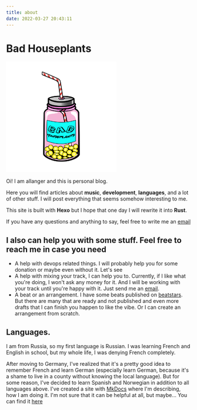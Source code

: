 ```yaml
---
title: about
date: 2022-03-27 20:43:11
---
```


# Bad Houseplants
<img src="../images/big_logo.png" alt="drawing" width="300"/>

Oi! I am allanger and this is personal blog. 

Here you will find articles about **music**, **development**, **languages**, and a lot of other stuff. I will post everything that seems somehow interesting to me. 

This site is built with **Hexo** but I hope that one day I will rewrite it into **Rust**.

If you have any questions and anything to say, feel free to write me an [email](mailto:allanger@zohomail.com)

## I also can help you with some stuff. Feel free to reach me in case you need
  - A help with devops related things. I will probably help you for some donation or maybe even without it. Let's see
  - A help with mixing your track, I can help you to. Currently, if I like what you're doing, I won't ask any money for it. And I will be working with your track until you're happy with it. Just send me an [email](mailto:allanger@zohomail.com).
  - A beat or an arrangement. I have some beats published on [beatstars](https://beatsstars.com/allanger). But there are many that are ready and not published and even more drafts that I can finish you happen to like the vibe. Or I can create an arrangement from scratch.

## Languages.

I am from Russia, so my first language is Russian. I was learning French and English in school, but my whole life, I was denying French completely.

After moving to Germany, I've realized that it's a pretty good idea to remember French and learn German (especially learn German, because it's a shame to live in a county without knowing the local language). But for some reason, I've decided to learn Spanish and Norwegian in addition to all languages above. I've created a site with [MkDocs](mkdocs.org/) where I'm describing, how I am doing it. I'm not sure that it can be helpful at all, but maybe... You can find it [here](https://languages.fluentbeat.online)


